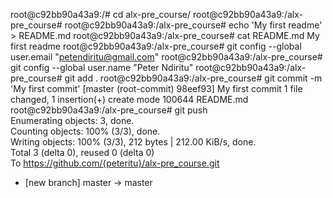 root@c92bb90a43a9:/# cd alx-pre_course/
root@c92bb90a43a9:/alx-pre_course#
root@c92bb90a43a9:/alx-pre_course# echo 'My first readme' > README.md
root@c92bb90a43a9:/alx-pre_course# cat README.md My first readme
root@c92bb90a43a9:/alx-pre_course# git config --global user.email "petendiritu@gmail.com"
root@c92bb90a43a9:/alx-pre_course# git config --global user.name "Peter Ndiritu"
root@c92bb90a43a9:/alx-pre_course# git add .
root@c92bb90a43a9:/alx-pre_course# git commit -m 'My first commit'
[master (root-commit) 98eef93] My first commit
 1 file changed, 1 insertion(+)
 create mode 100644 README.md
root@c92bb90a43a9:/alx-pre_course# git push                                                                                           
Enumerating objects: 3, done.                                                                                                         
Counting objects: 100% (3/3), done.                                                                                                   
Writing objects: 100% (3/3), 212 bytes | 212.00 KiB/s, done.                                                                          
Total 3 (delta 0), reused 0 (delta 0)                                                                                                 
To https://github.com/{peteritu}/alx-pre_course.git                                                                                       
 * [new branch]      master -> master
